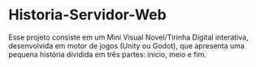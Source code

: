 # Historia-Servidor-Web
Esse projeto consiste em um Mini Visual Novel/Tirinha Digital interativa, desenvolvida em motor de jogos (Unity ou Godot), que apresenta uma pequena história dividida em três partes: início, meio e fim.
